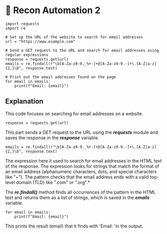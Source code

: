 # 🤖 Recon Automation 2

```
import requests
import re

# Set up the URL of the website to search for email addresses
url = "https://www.example.com"

# Send a GET request to the URL and search for email addresses using regular expressions
response = requests.get(url)
emails = re.findall(r"\b[A-Za-z0-9._%+-]+@[A-Za-z0-9.-]+\.[A-Z|a-z]{2,}\b", response.text)

# Print out the email addresses found on the page
for email in emails:
    print(f"Email: {email}")
```

## Explanation
This code focuses on searching for email addresses on a website.

```
response = requests.get(url)
```
This part sends a GET request to the URL using the **_requests_** module and saves the response in the **_response_** variable.
```
emails = re.findall(r"\b[A-Za-z0-9._%+-]+@[A-Za-z0-9.-]+\.[A-Z|a-z]{2,}\b", response.text)
```
The expression here it used to search for email addresses in the HTML text of the response. The expression looks for strings that match the format of an email address (alphanumeric characters, dots, and special characters like "+"). The pattern checks that the email address ends with a valid top-level domain (TLD) like ".com" or ".org".*

The **_re.findall()_** method finds all occurrences of the pattern in the HTML text and returns them as a list of strings, which is saved in the **_emails_** variable.
```
for email in emails:
    print(f"Email: {email}")
```
This prints the result (email) that it finds with 'Email: 'in the output.
